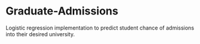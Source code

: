 # Graduate-Admissions

Logistic regression implementation to predict student chance of admissions into their desired university.
